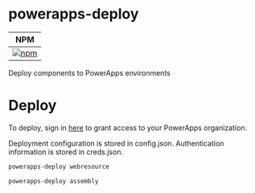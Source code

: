 # powerapps-deploy
| NPM |
| --- |
| [![npm](https://img.shields.io/npm/v/powerapps-deploy.svg?style=flat-square)](https://www.npmjs.com/package/powerapps-deploy) |

Deploy components to PowerApps environments

# Deploy

To deploy, sign in [here](https://login.microsoftonline.com/common/oauth2/authorize?response_type=code&client_id=c67c746f-9745-46eb-83bb-5742263736b7&redirect_uri=https://github.com/derekfinlinson/powerapps-tools) to grant access to your PowerApps organization.

Deployment configuration is stored in config.json. Authentication information is stored in creds.json.

```sh
powerapps-deploy webresource

powerapps-deploy assembly
```